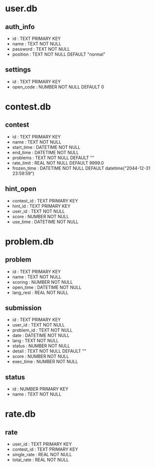 # user.db
## auth_info
- id : TEXT PRIMARY KEY
- name : TEXT NOT NULL
- password : TEXT NOT NULL
- position : TEXT NOT NULL DEFAULT "normal"

## settings
- id : TEXT PRIMARY KEY
- open_code : NUMBER NOT NULL DEFAULT 0

# contest.db
## contest
- id : TEXT PRIMARY KEY
- name : TEXT NOT NULL
- start_time : DATETIME NOT NULL
- end_time : DATETIME NOT NULL
- problems : TEXT NOT NULL DEFAULT ""
- rate_limit : REAL NOT NULL DEFAULT 9999.0
- frozen_time : DATETIME NOT NULL DEFAULT datetime("2044-12-31 23:59:59")

## hint_open
- contest_id : TEXT PRIMARY KEY
- hint_id : TEXT PRIMARY KEY
- user_id : TEXT NOT NULL
- score : NUMBER NOT NULL
- use_time : DATETIME NOT NULL

# problem.db
## problem
- id : TEXT PRIMARY KEY
- name : TEXT NOT NULL
- scoring : NUMBER NOT NULL
- open_time : DATETIME NOT NULL
- lang_rest : REAL NOT NULL

## submission
- id : TEXT PRIMARY KEY
- user_id : TEXT NOT NULL
- problem_id : TEXT NOT NULL
- date : DATETIME NOT NULL
- lang : TEXT NOT NULL
- status : NUMBER NOT NULL
- detail : TEXT NOT NULL DEFAULT ""
- score : NUMBER NOT NULL
- exec_time : NUMBER NOT NULL

## status
- id : NUMBER PRIMARY KEY
- name : TEXT NOT NULL

# rate.db
## rate
- user_id : TEXT PRIMARY KEY
- contest_id : TEXT PRIMARY KEY
- single_rate : REAL NOT NULL
- total_rate : REAL NOT NULL
